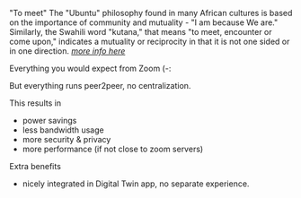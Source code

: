 <!-- ![](img/dt_video_chat.png ":size=700x") -->



"To meet" The "Ubuntu" philosophy found in many African cultures is based on the importance of community and mutuality - "I am because We are." Similarly, the Swahili word "kutana," that means "to meet, encounter or come upon," indicates a mutuality or reciprocity in that it is not one sided or in one direction. *[more info here](https://www.africaexchange.org/kutana#:~:text=%22To%20meet%22,sided%20or%20in%20one%20direction.)*

Everything you would expect from Zoom (-: 

But everything runs peer2peer, no centralization.

This results in

- power savings
- less bandwidth usage
- more security & privacy
- more performance (if not close to zoom servers)

Extra benefits

- nicely integrated in Digital Twin app, no separate experience.
